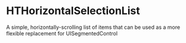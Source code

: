 HTHorizontalSelectionList
=========================

A simple, horizontally-scrolling list of items that can be used as a more flexible replacement for UISegmentedControl
